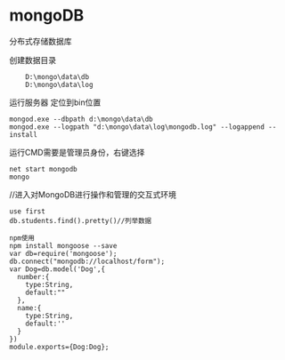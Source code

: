# mongoDB
分布式存储数据库

创建数据目录
```
    D:\mongo\data\db
    D:\mongo\data\log
```
运行服务器
定位到bin位置
```
mongod.exe --dbpath d:\mongo\data\db
mongod.exe --logpath "d:\mongo\data\log\mongodb.log" --logappend --install
```
运行CMD需要是管理员身份，右键选择
```
net start mongodb
mongo
```
//进入对MongoDB进行操作和管理的交互式环境
```
use first 
db.students.find().pretty()//列举数据
```
```
npm使用
npm install mongoose --save
var db=require('mongoose');
db.connect("mongodb://localhost/form");
var Dog=db.model('Dog',{
  number:{
    type:String,
    default:""
  },
  name:{
    type:String,
    default:''
  }
})
module.exports={Dog:Dog};
